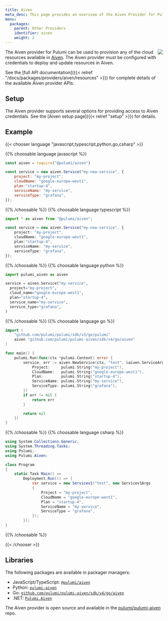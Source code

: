 ```yaml
---
title: Aiven
meta_desc: This page provides an overview of the Aiven Provider for Pulumi.
menu:
  packages:
    parent: Other Providers
    identifier: aiven
    weight: 2
---
```


<img src="/logos/tech/aiven.svg" align="right" class="h-16 px-8 pb-4">

The Aiven provider for Pulumi can be used to provision any of the cloud resources available in [Aiven](https://aiven.io/).
The Aiven provider must be configured with credentials to deploy and update resources in Aiven.

See the [full API documentation]({{< relref "/docs/packages/providers/aiven/resources" >}}) for complete details of the available Aiven provider APIs.

## Setup

The Aiven provider supports several options for providing access to Aiven credentials.  See the [Aiven setup page]({{< relref "setup" >}}) for details.

## Example

{{< chooser language "javascript,typescript,python,go,csharp" >}}

{{% choosable language javascript %}}

```javascript
const aiven = require("@pulumi/aiven")

const service = new aiven.Service("my-new-service", {
    project: "my-project",
    cloudName: "google-europe-west1",
    plan:"startup-4",
    serviceName: "my-service",
    serviceType: "grafana",
});
```

{{% /choosable %}}
{{% choosable language typescript %}}

```typescript
import * as aiven from "@pulumi/aiven";

const service = new aiven.Service("my-new-service", {
    project: "my-project",
    cloudName: "google-europe-west1",
    plan:"startup-4",
    serviceName: "my-service",
    serviceType: "grafana",
});
```

{{% /choosable %}}
{{% choosable language python %}}

```python
import pulumi_aiven as aiven

service = aiven.Service("my-service",
  project="my-project",
  cloud_name="google-europe-west1",
  plan="startup-4",
  service_name="my-service",
  service_type="grafana",
)
```

{{% /choosable %}}
{{% choosable language go %}}

```go
import (
	"github.com/pulumi/pulumi/sdk/v3/go/pulumi"
	aiven "github.com/pulumi/pulumi-aiven/sdk/v4/go/aiven"
)

func main() {
	pulumi.Run(func(ctx *pulumi.Context) error {
		service, err := aiven.NewService(ctx, "test", &aiven.ServiceArgs{
			Project:     pulumi.String("my-project"),
			CloudName:   pulumi.String("google-europe-west1"),
			Plan:        pulumi.String("startup-4"),
			ServiceName: pulumi.String("my-service"),
			ServiceType: pulumi.String("grafana"),
		})
		if err != nil {
			return err
		}

		return nil
	})
}

```

{{% /choosable %}}
{{% choosable language csharp %}}

```csharp
using System.Collections.Generic;
using System.Threading.Tasks;
using Pulumi;
using Pulumi.Aiven;

class Program
{
    static Task Main() =>
        Deployment.Run(() => {
            var service = new Servicev1("test", new Servicev1Args
            {
                Project = "my-project",
                CloudName = "google-europe-west1",
                Plan = "startup-4",
                ServiceName = "my-service",
                ServiceType = "grafana",
            });
        });
}
```

{{% /choosable %}}

{{< /chooser >}}

## Libraries

The following packages are available in packager managers:

* JavaScript/TypeScript: [`@pulumi/aiven`](https://www.npmjs.com/package/@pulumi/aiven)
* Python: [`pulumi-aiven`](https://pypi.org/project/pulumi-aiven/)
* Go: [`github.com/pulumi/pulumi-aiven/sdk/v4/go/aiven`](https://github.com/pulumi/pulumi-aiven)
* .NET: [`Pulumi.Aiven`](https://www.nuget.org/packages/Pulumi.Aiven)

The Aiven provider is open source and available in the [pulumi/pulumi-aiven](https://github.com/pulumi/pulumi-aiven) repo.
